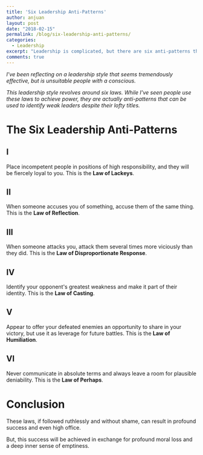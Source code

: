 ```yaml
---
title: 'Six Leadership Anti-Patterns'
author: anjuan
layout: post
date: "2018-02-15"
permalink: /blog/six-leadership-anti-patterns/
categories:
  - Leadership
excerpt: "Leadership is complicated, but there are six anti-patterns that seem effective in the short-term but will result in advantages that are only temporary."
comments: true
---
```



*I've been reflecting on a leadership style that seems tremendously effective, but is unsuitable people with a conscious.*

*This leadership style revolves around six laws. While I've seen people use these laws to achieve power, they are actually anti-patterns that can be used to  identify weak leaders despite their lofty titles.*

# The Six Leadership Anti-Patterns

## I

Place incompetent people in positions of high responsibility, and they will be fiercely loyal to you. This is the **Law of Lackeys**.

## II

When someone accuses you of something, accuse them of the same thing. This is the **Law of Reflection**.

## III

When someone attacks you, attack them several times more viciously than they did. This is the **Law of Disproportionate Response**.

## IV

Identify your opponent's greatest weakness and make it part of their identity. This is the **Law of Casting**.

## V

Appear to offer your defeated enemies an opportunity to share in your victory, but use it as leverage for future battles. This is the **Law of Humiliation**.

## VI

Never communicate in absolute terms and always leave a room for plausible deniability. This is the **Law of Perhaps**.


# Conclusion

These laws, if followed ruthlessly and without shame, can result in profound success and even high office.

But, this success will be achieved in exchange for profound moral loss and a deep inner sense of emptiness.


